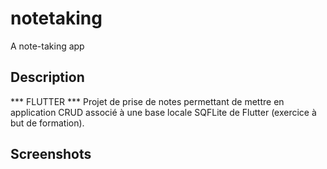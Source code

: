 # notetaking

A note-taking app

## Description

*** FLUTTER *** Projet de prise de notes permettant de mettre en application CRUD associé à une base locale SQFLite de Flutter (exercice à but de formation).

## Screenshots

[Liste de Notes]: https://gitlab.com/claudebueno/notetaking/blob/master/assets/images/notetaking1.png

[Détail d'une Note]: https://gitlab.com/claudebueno/notetaking/blob/master/assets/images/notetaking2.png



